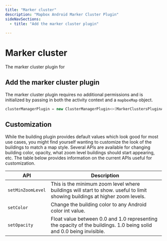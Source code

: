 ```yaml
---
title: "Marker cluster"
description: "Mapbox Android Marker Cluster Plugin"
sideNavSections:
  - title: "Add the marker cluster plugin"
  
---
```


# Marker cluster

The marker cluster plugin for 

## Add the marker cluster plugin

The marker cluster plugin requires no additional permissions and is initialized by passing in both the activity context and a `mapboxMap` object. 

```java
clusterManagerPlugin = new ClusterManagerPlugin<>(MarkerClustersPluginActivity.this, mapboxMap);
```

## Customization

While the building plugin provides default values which look good for most use cases, you might find yourself wanting to customize the look of the buildings to match a map style. Several APIs are available for changing building color, opacity, what zoom level buildings should start appearing, etc. The table below provides information on the current APIs useful for customization.

| API | Description |
| --- | --- |
| `setMinZoomLevel` | This is the minimum zoom level where buildings will start to show. useful to limit showing buildings at higher zoom levels. |
| `setColor` | Change the building color to any Android color int value. |
| `setOpacity` | Float value between 0.0 and 1.0 representing the opacity of the buildings. 1.0 being solid and 0.0 being invisible. |


